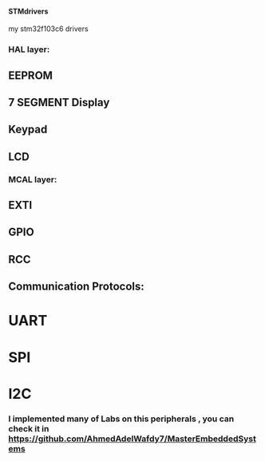 #### STMdrivers
my stm32f103c6 drivers
### HAL layer:
##    EEPROM
##    7 SEGMENT Display
##    Keypad
##    LCD

### MCAL layer:
##      EXTI 
##      GPIO
##      RCC
##      Communication Protocols:
#                         UART
#                         SPI
#                         I2C
### I implemented many of Labs on this peripherals , you can check it in https://github.com/AhmedAdelWafdy7/MasterEmbeddedSystems
